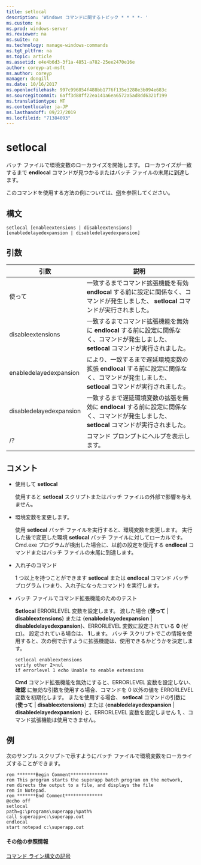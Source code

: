 ```yaml
---
title: setlocal
description: 'Windows コマンドに関するトピック * * * *- '
ms.custom: na
ms.prod: windows-server
ms.reviewer: na
ms.suite: na
ms.technology: manage-windows-commands
ms.tgt_pltfrm: na
ms.topic: article
ms.assetid: e4e4b6d3-3f1a-4851-a782-25ee2470e16e
author: coreyp-at-msft
ms.author: coreyp
manager: dongill
ms.date: 10/16/2017
ms.openlocfilehash: 997c996854f488bb1776f135e3288e3b094e683c
ms.sourcegitcommit: 6aff3d88ff22ea141a6ea6572a5ad8dd6321f199
ms.translationtype: MT
ms.contentlocale: ja-JP
ms.lasthandoff: 09/27/2019
ms.locfileid: "71384093"
---
```

# <a name="setlocal"></a>setlocal



バッチ ファイルで環境変数のローカライズを開始します。 ローカライズが一致するまで **endlocal** コマンドが見つかるまたはバッチ ファイルの末尾に到達します。

このコマンドを使用する方法の例については、[例](#BKMK_examples)を参照してください。

## <a name="syntax"></a>構文

```
setlocal [enableextensions | disableextensions] [enabledelayedexpansion | disabledelayedexpansion]
```

## <a name="arguments"></a>引数

|引数|説明|
|--------|-----------|
|使って|一致するまでコマンド拡張機能を有効 **endlocal** する前に設定に関係なく、コマンドが発生しました、 **setlocal** コマンドが実行されました。|
|disableextensions|一致するまでコマンド拡張機能を無効に **endlocal** する前に設定に関係なく、コマンドが発生しました、 **setlocal** コマンドが実行されました。|
|enabledelayedexpansion|により、一致するまで遅延環境変数の拡張 **endlocal** する前に設定に関係なく、コマンドが発生しました、 **setlocal** コマンドが実行されました。|
|disabledelayedexpansion|一致するまで遅延環境変数の拡張を無効に **endlocal** する前に設定に関係なく、コマンドが発生しました、 **setlocal** コマンドが実行されました。|
|/?|コマンド プロンプトにヘルプを表示します。|

## <a name="remarks"></a>コメント

-   使用して **setlocal**

    使用すると **setlocal** スクリプトまたはバッチ ファイルの外部で影響を与えません。
-   環境変数を変更します。

    使用 **setlocal** バッチ ファイルを実行すると、環境変数を変更します。 実行した後で変更した環境 **setlocal** バッチ ファイルに対してローカルです。 Cmd.exe プログラムが検出した場合に、以前の設定を復元する **endlocal** コマンドまたはバッチ ファイルの末尾に到達します。
-   入れ子のコマンド

    1 つ以上を持つことができます **setlocal** または **endlocal** コマンド バッチ プログラム (つまり、入れ子になったコマンド) を実行します。
-   バッチ ファイルでコマンド拡張機能のためのテスト

    **Setlocal** ERRORLEVEL 変数を設定します。 渡した場合 {**使って** | **disableextensions**} または {**enabledelayedexpansion** | **disabledelayedexpansion**}、ERRORLEVEL 変数に設定されている **0** (ゼロ)。 設定されている場合は、 **1**します。 バッチ スクリプトでこの情報を使用すると、次の例で示すように拡張機能は、使用できるかどうかを決定します。  
    ```
    setlocal enableextensions
    verify other 2>nul
    if errorlevel 1 echo Unable to enable extensions
    ```  
    **Cmd** コマンド拡張機能を無効にすると、ERRORLEVEL 変数を設定しない、 **確認** に無効な引数を使用する場合、コマンドを 0 以外の値を ERRORLEVEL 変数を初期化します。 またを使用する場合、 **setlocal** コマンドの引数に {**使って** | **disableextensions**} または {**enabledelayedexpansion** | **disabledelayedexpansion**} と、ERRORLEVEL 変数を設定しません **1**, 、コマンド拡張機能は使用できません。

## <a name="BKMK_examples"></a>例

次のサンプル スクリプトで示すようにバッチ ファイルで環境変数をローカライズすることができます。
```
rem *******Begin Comment**************
rem This program starts the superapp batch program on the network,
rem directs the output to a file, and displays the file
rem in Notepad.
rem *******End Comment**************
@echo off
setlocal
path=g:\programs\superapp;%path%
call superapp>c:\superapp.out
endlocal
start notepad c:\superapp.out
```

#### <a name="additional-references"></a>その他の参照情報

[コマンド ライン構文の記号](command-line-syntax-key.md)